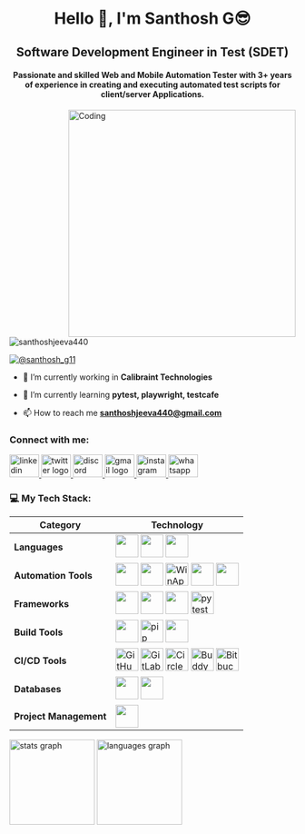 <h1 align="center">Hello 👋, I'm Santhosh G😎</h1>
<h2 align="center">Software Development Engineer in Test (SDET)</h2>
<h4 align="center">Passionate and skilled Web and Mobile Automation Tester with 3+ years of experience in creating and executing automated test scripts for client/server Applications.</h4>
<img align="right" alt="Coding" width="400" src="https://testsigma.com/blog/wp-content/uploads/Must-Have-Skills-For-an-Automation-Tester.jpg">

<p align="left"> <img src="https://komarev.com/ghpvc/?username=santhoshjeeva440&label=Profile%20views&color=0e75b6&style=flat" alt="santhoshjeeva440" /> </p>

<p align="left"> <a href="https://twitter.com/@santhosh_g11" target="blank"><img src="https://img.shields.io/twitter/follow/@santhosh_g11?logo=twitter&style=for-the-badge" alt="@santhosh_g11" /></a> </p>

- 🔭 I’m currently working in **Calibraint Technologies** 

- 🌱 I’m currently learning **pytest, playwright, testcafe**

- 📫 How to reach me **santhoshjeeva440@gmail.com**

<h3 align="left">Connect with me:</h3>
<p align="left">
<a href="www.linkedin.com/in/santhosh-g-9ba2441aa" target="_blank">
<img src="https://raw.githubusercontent.com/maurodesouza/profile-readme-generator/master/src/assets/icons/social/linkedin/default.svg" width="52" height="40" alt="linkedin logo"  />
</a>
<a href="https://twitter.com/@santhosh_g11" target="_blank">
<img src="https://raw.githubusercontent.com/maurodesouza/profile-readme-generator/master/src/assets/icons/social/twitter/default.svg" width="52" height="40" alt="twitter logo"  />
</a>
<a href="https://discordapp.com/users/santhosh7171" target="_blank">
<img src="https://raw.githubusercontent.com/maurodesouza/profile-readme-generator/master/src/assets/icons/social/discord/default.svg" width="52" height="40" alt="discord logo"  />
</a>
<a href="Santhoshjeeva440@gmail.com" target="_blank">
<img src="https://raw.githubusercontent.com/maurodesouza/profile-readme-generator/master/src/assets/icons/social/gmail/default.svg" width="52" height="40" alt="gmail logo"  />
</a>
<a href="https://instagram.com/santhoshjeeva440" target="_blank">
<img src="https://raw.githubusercontent.com/maurodesouza/profile-readme-generator/master/src/assets/icons/social/instagram/default.svg" width="52" height="40" alt="instagram logo"  />
</a>
<a href="https://wa.me/7550161904" target="_blank">
<img src="https://raw.githubusercontent.com/maurodesouza/profile-readme-generator/master/src/assets/icons/social/whatsapp/default.svg" width="52" height="40" alt="whatsapp logo"  />
</a>
</p>

<h3 align="left">💻 My Tech Stack:</h3>

| Category             | Technology |
|---------------------|------------|
| **Languages**        | <img src="https://cdn.jsdelivr.net/gh/devicons/devicon/icons/java/java-original-wordmark.svg" height="40"/> <img src="https://cdn.jsdelivr.net/gh/devicons/devicon/icons/python/python-original.svg" height="40"/> <img src="https://cdn.jsdelivr.net/gh/devicons/devicon/icons/csharp/csharp-original.svg" height="40"/> |
| **Automation Tools** | <img src="https://cdn.jsdelivr.net/gh/devicons/devicon/icons/selenium/selenium-original.svg" height="40"/> <img src="https://raw.githubusercontent.com/appium/appium/main/docs/assets/appium-logo-white.png" height="40"/> <img src="https://upload.wikimedia.org/wikipedia/commons/3/3b/Microsoft_Windows_logo_%282012%29.svg" height="40" title="WinAppDriver"/> <img src="https://playwright.dev/img/playwright-logo.svg" height="40"/> <img src="https://raw.githubusercontent.com/cypress-io/cypress/develop/assets/cypress-logo-light.svg" height="40"/> |
| **Frameworks**       | <img src="https://raw.githubusercontent.com/testng-team/testng/master/logo/testng-logo.png" height="40"/> <img src="https://cdn.worldvectorlogo.com/logos/cucumber-1.svg" height="40"/> <img src="https://robotframework.org/img/robot-framework-stacked.png" height="40"/> <img src="https://avatars.githubusercontent.com/u/29666617?s=200&v=4" height="40" title="pytest"/> |
| **Build Tools**      | <img src="https://cdn.jsdelivr.net/gh/devicons/devicon/icons/maven/maven-original-wordmark.svg" height="40"/> <img src="https://cdn.jsdelivr.net/gh/devicons/devicon/icons/python/python-original.svg" height="40" title="pip"/> <img src="https://cdn.jsdelivr.net/gh/devicons/devicon/icons/npm/npm-original-wordmark.svg" height="40"/> |
| **CI/CD Tools**      | <img src="https://cdn.jsdelivr.net/gh/devicons/devicon/icons/github/github-original.svg" height="40" title="GitHub Actions"/> <img src="https://about.gitlab.com/images/press/logo/png/gitlab-icon-rgb.png" height="40" title="GitLab CI"/> <img src="https://cdn.worldvectorlogo.com/logos/circleci.svg" height="40" title="CircleCI"/> <img src="https://avatars.githubusercontent.com/u/48942249?s=200&v=4" height="40" title="Buddy CI"/> <img src="https://cdn.jsdelivr.net/gh/devicons/devicon/icons/bitbucket/bitbucket-original.svg" height="40" title="Bitbucket CI"/> |
| **Databases**        | <img src="https://cdn.jsdelivr.net/gh/devicons/devicon/icons/oracle/oracle-original.svg" height="40"/> <img src="https://cdn.jsdelivr.net/gh/devicons/devicon/icons/mysql/mysql-original-wordmark.svg" height="40"/> |
| **Project Management** | <img src="https://cdn.jsdelivr.net/gh/devicons/devicon/icons/jira/jira-original-wordmark.svg" height="40"/> |




<div align="left">
<img src="https://github-readme-stats.vercel.app/api?username=Santhoshjeeva440&hide_title=false&hide_rank=false&show_icons=true&include_all_commits=true&count_private=true&disable_animations=false&theme=dracula&locale=en&hide_border=true&order=1" height="150" alt="stats graph"  />
<img src="https://github-readme-stats.vercel.app/api/top-langs?username=Santhoshjeeva440&locale=en&hide_title=false&layout=compact&card_width=320&langs_count=5&theme=dracula&hide_border=true&order=2" height="150" alt="languages graph"  />
</div>
